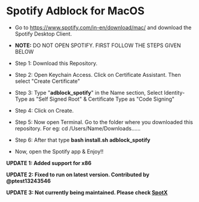 # Spotify Adblock for MacOS


- Go to https://www.spotify.com/in-en/download/mac/ and download the Spotify Desktop Client.

- **NOTE:** DO NOT OPEN SPOTIFY. FIRST FOLLOW THE STEPS GIVEN BELOW

- Step 1: Download this Repository.
- Step 2: Open Keychain Access. Click on Certificate Assistant. Then select "Create Certificate"
- Step 3: Type "**adblock_spotify**" in the Name section, Select Identity-Type as "Self Signed Root" & Certificate Type as "Code Signing"
- Step 4: Click on Create.
- Step 5: Now open Terminal. Go to the folder where you downloaded this repository. For eg: cd /Users/Name/Downloads......
- Step 6: After that type **bash install.sh adblock_spotify**
- Now, open the Spotify app & Enjoy!!

**UPDATE 1: Added support for x86**

**UPDATE 2: Fixed to run on latest version. Contributed by @ptest13243546**

**UPDATE 3: Not currently being maintained. Please check [SpotX](https://github.com/SpotX-CLI/SpotX-Mac)**

